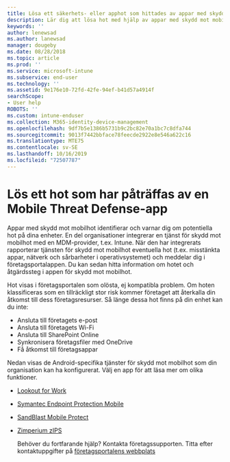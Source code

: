 ```yaml
---
title: Lösa ett säkerhets- eller apphot som hittades av appar med skydd mot mobilhot för Android-enheter
description: Lär dig att lösa hot med hjälp av appar med skydd mot mobilhot för Android-enheter.
keywords: ''
author: lenewsad
ms.author: lanewsad
manager: dougeby
ms.date: 08/28/2018
ms.topic: article
ms.prod: ''
ms.service: microsoft-intune
ms.subservice: end-user
ms.technology: ''
ms.assetid: 9e176e10-72fd-42fe-94ef-b41d57a4914f
searchScope:
- User help
ROBOTS: ''
ms.custom: intune-enduser
ms.collection: M365-identity-device-management
ms.openlocfilehash: 9df7b5e1386b5731b9c2bc82e70a1bc7c8dfa744
ms.sourcegitcommit: 9013f7442bbface78feecde2922e8e546a622c16
ms.translationtype: MTE75
ms.contentlocale: sv-SE
ms.lasthandoff: 10/16/2019
ms.locfileid: "72507787"
---
```

# <a name="resolve-a-threat-found-by-a-mobile-threat-defense-app"></a>Lös ett hot som har påträffas av en Mobile Threat Defense-app

Appar med skydd mot mobilhot identifierar och varnar dig om potentiella hot på dina enheter. En del organisationer integrerar en tjänst för skydd mot mobilhot med en MDM-provider, t.ex. Intune. När den har integrerats rapporterar tjänsten för skydd mot mobilhot eventuella hot (t.ex. misstänkta appar, nätverk och sårbarheter i operativsystemet) och meddelar dig i företagsportalappen. Du kan sedan hitta information om hotet och åtgärdssteg i appen för skydd mot mobilhot.

Hot visas i företagsportalen som olösta, ej kompatibla problem. Om hoten klassificeras som en tillräckligt stor risk kommer företaget att återkalla din åtkomst till dess företagsresurser. Så länge dessa hot finns på din enhet kan du inte:  

* Ansluta till företagets e-post
* Ansluta till företagets Wi-Fi
* Ansluta till SharePoint Online
* Synkronisera företagsfiler med OneDrive
* Få åtkomst till företagsappar

Nedan visas de Android-specifika tjänster för skydd mot mobilhot som din organisation kan ha konfigurerat. Välj en app för att läsa mer om olika funktioner.  

* [Lookout for Work](you-need-to-resolve-a-threat-found-by-lookout-for-work-android.md)
* [Symantec Endpoint Protection Mobile](you-need-to-resolve-a-threat-found-by-skycure-android.md)
* [SandBlast Mobile Protect](you-need-to-resolve-a-threat-found-by-checkpoint-android.md)
* [Zimperium zIPS](you-need-to-resolve-a-threat-found-by-zips-android.md)  

  Behöver du fortfarande hjälp? Kontakta företagssupporten. Titta efter kontaktuppgifter på [företagsportalens webbplats](https://go.microsoft.com/fwlink/?linkid=2010980)  


